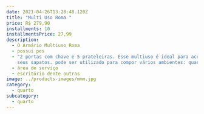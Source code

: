 ```yaml
---
date: 2021-04-26T13:28:48.120Z
title: "Multi Uso Roma "
price: R$ 279,90
installments: 10
installmentsPrice: 27,99
description:
  - O Armário Multiuso Roma
  - possui pes
  - "2 portas com chave e 5 prateleiras. Esse multiuso é ideal para acomodar os
    seus sapatos. pode ser utilizado para compor vários ambientes: quartos"
  - área de serviço
  - escritório dente outras
image: ../products-images/mmm.jpg
category:
  - quarto
subcategory:
  - quarto
---
```

